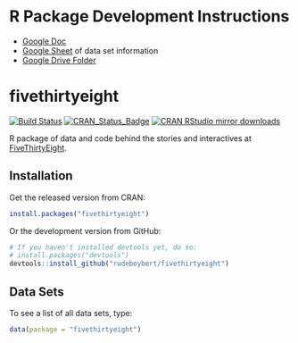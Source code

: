 
<!-- README.md is generated from README.Rmd. Please edit that file -->
R Package Development Instructions
==================================

-   [Google Doc](https://docs.google.com/document/d/1eCRZUvhEp7A21Sq4duQAX1P2mDplB9OxHrX-rPkXFvo/edit#)
-   [Google Sheet](https://docs.google.com/spreadsheets/d/1G8as9tYfbC7GXGdpaKHlFRvhAZHiV6JrznJM7Ou5K24/edit#gid=0) of data set information
-   [Google Drive Folder](https://drive.google.com/drive/folders/0B5sV4c0umdLeNTZMTWhvcE5kUUE)

fivethirtyeight
===============

[![Build Status](https://travis-ci.org/rudeboybert/fivethirtyeight.png?branch=master)](https://travis-ci.org/rudeboybert/fivethirtyeight) [![CRAN\_Status\_Badge](http://www.r-pkg.org/badges/version/fivethirtyeight)](http://cran.r-project.org/package=fivethirtyeight) [![CRAN RStudio mirror downloads](http://cranlogs.r-pkg.org/badges/fivethirtyeight)](http://www.r-pkg.org/pkg/fivethirtyeight)

R package of data and code behind the stories and interactives at [FiveThirtyEight](https://github.com/fivethirtyeight/data).

Installation
------------

Get the released version from CRAN:

``` r
install.packages("fivethirtyeight")
```

Or the development version from GitHub:

``` r
# If you haven't installed devtools yet, do so:
# install.packages("devtools")
devtools::install_github("rudeboybert/fivethirtyeight")
```

Data Sets
---------

To see a list of all data sets, type:

``` r
data(package = "fivethirtyeight")
```

<!--
To load a particular data set, `FlightDelays` for example, type:


```r
data(FlightDelays)
```
-->
